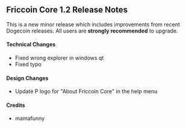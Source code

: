## Friccoin Core 1.2 Release Notes

This is a new minor release which includes improvements from recent Dogecoin releases. All users are **strongly recommended** to upgrade.

#### Technical Changes

* Fixed wrong explorer in windows qt
* Fixed typo

#### Design Changes

* Update P logo for "About Friccoin Core" in the help menu

#### Credits

* mamafunny